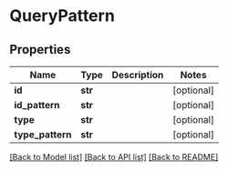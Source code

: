 # QueryPattern

## Properties

| Name             | Type    | Description | Notes      |
| ---------------- | ------- | ----------- | ---------- |
| **id**           | **str** |             | [optional] |
| **id_pattern**   | **str** |             | [optional] |
| **type**         | **str** |             | [optional] |
| **type_pattern** | **str** |             | [optional] |

[[Back to Model list]](../README.md#documentation-for-models)
[[Back to API list]](../README.md#documentation-for-api-endpoints)
[[Back to README]](../README.md)
